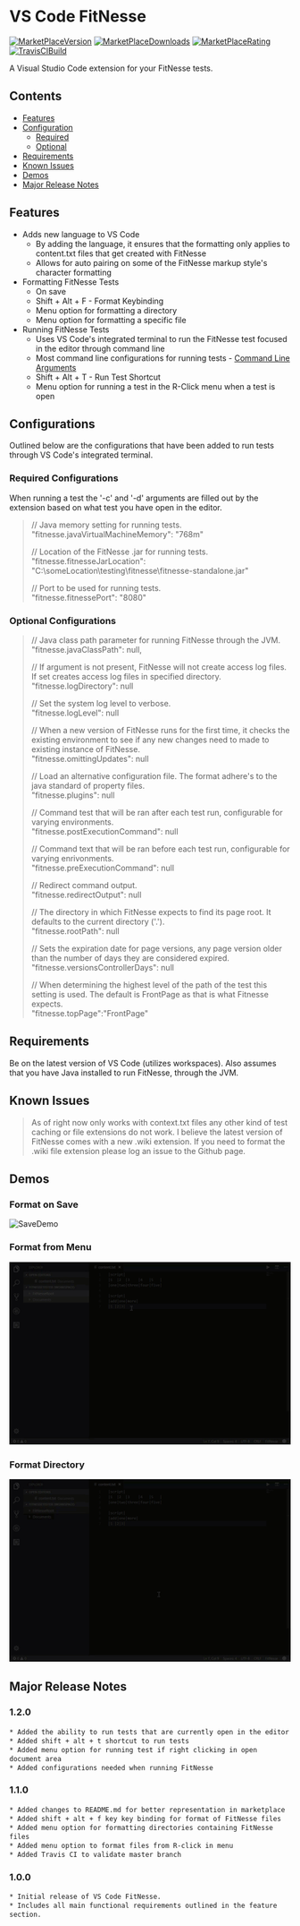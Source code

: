 # VS Code FitNesse
[![MarketPlaceVersion](https://vsmarketplacebadge.apphb.com/version/chrisotto.vscodefitnesse.svg)](https://marketplace.visualstudio.com/items?itemName=chrisotto.vscodefitnesse)  [![MarketPlaceDownloads](https://vsmarketplacebadge.apphb.com/downloads/chrisotto.vscodefitnesse.svg)](https://marketplace.visualstudio.com/items?itemName=chrisotto.vscodefitnesse)  [![MarketPlaceRating](https://vsmarketplacebadge.apphb.com/rating/chrisotto.vscodefitnesse.svg)](https://marketplace.visualstudio.com/items?itemName=chrisotto.vscodefitnesse) [![TravisCIBuild](https://travis-ci.org/chrisotto6/VSCodeFitNesse.svg?branch=master)](https://travis-ci.org/chrisotto6/VSCodeFitNesse)

A Visual Studio Code extension for your FitNesse tests.

## Contents
 * [Features](#Features)
 * [Configuration](#Configurations)
    * [Required](#Required-Configurations)
    * [Optional](#Optional-Configurations)
 * [Requirements](#Requirements)
 * [Known Issues](#Known-Issues)
 * [Demos](#Demos)
 * [Major Release Notes](#Major-Release-Notes)


## Features

 * Adds new language to VS Code
    * By adding the language, it ensures that the formatting only applies to content.txt files that get created with FitNesse
    * Allows for auto pairing on some of the FitNesse markup style's character formatting
 * Formatting FitNesse Tests
   * On save
   * Shift + Alt + F - Format Keybinding
   * Menu option for formatting a directory
   * Menu option for formatting a specific file
 * Running FitNesse Tests
   * Uses VS Code's integrated terminal to run the FitNesse test focused in the editor through command line
   * Most command line configurations for running tests - [Command Line Arguments](http://www.fitnesse.org/FitNesse.UserGuide.AdministeringFitNesse.CommandLineArguments)
   * Shift + Alt + T - Run Test Shortcut
   * Menu option for running a test in the R-Click menu when a test is open

## Configurations 
Outlined below are the configurations that have been added to run tests through VS Code's integrated terminal.

### Required Configurations
When running a test the '-c' and '-d' arguments are filled out by the extension based on what test you have open in the editor.

>// Java memory setting for running tests.\
  "fitnesse.javaVirtualMachineMemory": "768m"
>
>// Location of the FitNesse .jar for running tests.\
  "fitnesse.fitnesseJarLocation": "C:\\someLocation\\testing\\fitnesse\\fitnesse-standalone.jar"
>
>// Port to be used for running tests.\
  "fitnesse.fitnessePort": "8080"

### Optional Configurations
>
>// Java class path parameter for running FitNesse through the JVM.\
  "fitnesse.javaClassPath": null,
>
>// If argument is not present, FitNesse will not create access log files. If set creates access log files in specified directory.\
  "fitnesse.logDirectory": null
>
>// Set the system log level to verbose.\
  "fitnesse.logLevel": null
>
>// When a new version of FitNesse runs for the first time, it checks the existing environment to see if any new changes need to made to existing instance of FitNesse.\
  "fitnesse.omittingUpdates": null
>
>// Load an alternative configuration file. The format adhere's to the java standard of property files.\
  "fitnesse.plugins": null
>
>// Command test that will be ran after each test run, configurable for varying environments.\
  "fitnesse.postExecutionCommand": null
>
>// Command text that will be ran before each test run, configurable for varying enrivonments.\
  "fitnesse.preExecutionCommand": null
>
>// Redirect command output.\
  "fitnesse.redirectOutput": null
>
>// The directory in which FitNesse expects to find its page root. It defaults to the current directory ('.').\
  "fitnesse.rootPath": null
>
>// Sets the expiration date for page versions, any page version older than the number of days they are considered expired.\
  "fitnesse.versionsControllerDays": null
>
>// When determining the highest level of the path of the test this setting is used. The default is FrontPage as that is what Fitnesse expects.\
  "fitnesse.topPage":"FrontPage"

## Requirements

Be on the latest version of VS Code (utilizes workspaces). Also assumes that you have Java installed to run FitNesse, through the JVM. 

## Known Issues

> As of right now only works with context.txt files any other kind of test caching or file extensions do not work. I believe the latest version of FitNesse comes
> with a new .wiki extension. If you need to format the .wiki file extension please log an issue to the Github page. 

## Demos
### Format on Save
![SaveDemo](images/SaveDemo.gif)

### Format from Menu
![MenuDemo](images/MenuDemo.gif)

### Format Directory
![DirectoryDemo](images/DirectoryDemo.gif)

## Major Release Notes
### 1.2.0
    * Added the ability to run tests that are currently open in the editor
    * Added shift + alt + t shortcut to run tests
    * Added menu option for running test if right clicking in open document area
    * Added configurations needed when running FitNesse

### 1.1.0

    * Added changes to README.md for better representation in marketplace
    * Added shift + alt + f key key binding for format of FitNesse files
    * Added menu option for formatting directories containing FitNesse files
    * Added menu option to format files from R-click in menu
    * Added Travis CI to validate master branch

### 1.0.0

    * Initial release of VS Code FitNesse.
    * Includes all main functional requirements outlined in the feature section. 
